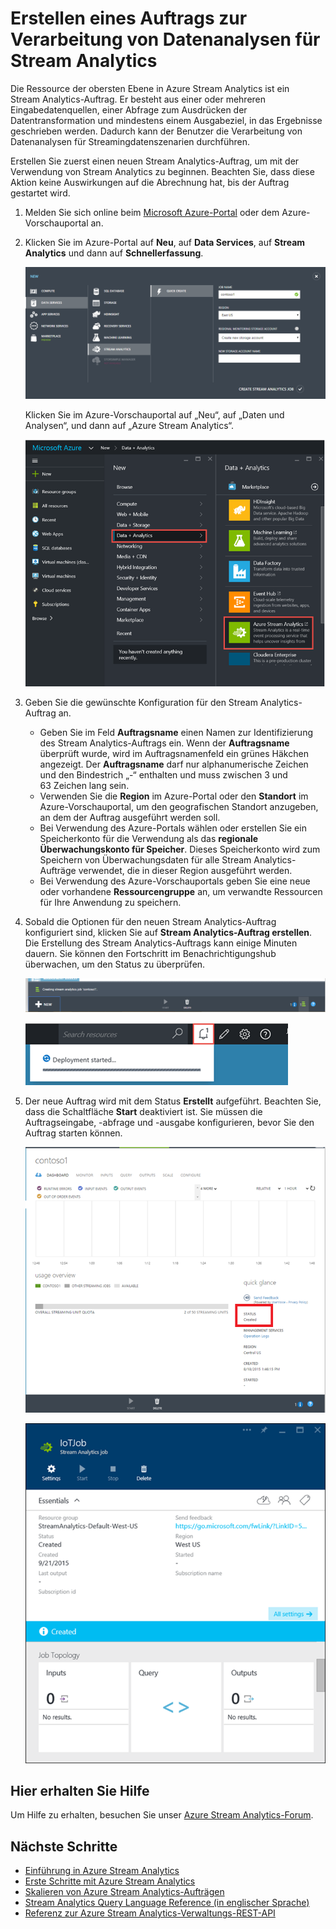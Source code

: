 <properties 
	pageTitle="Erstellen eines Auftrags zur Verarbeitung von Datenanalysen für Stream Analytics | Microsoft Azure" 
	description="Erstellen eines Auftrags zur Verarbeitung von Datenanalysen für Stream Analytics | Lernpfadsegment."
	keywords="Verarbeitung von Datenanalysen"
	documentationCenter=""
	services="stream-analytics"
	authors="jeffstokes72" 
	manager="paulettm" 
	editor="cgronlun"/>

<tags 
	ms.service="stream-analytics" 
	ms.devlang="na" 
	ms.topic="article" 
	ms.tgt_pltfrm="na" 
	ms.workload="data-services" 
	ms.date="12/04/2015" 
	ms.author="jeffstok"/>

# Erstellen eines Auftrags zur Verarbeitung von Datenanalysen für Stream Analytics

Die Ressource der obersten Ebene in Azure Stream Analytics ist ein Stream Analytics-Auftrag. Er besteht aus einer oder mehreren Eingabedatenquellen, einer Abfrage zum Ausdrücken der Datentransformation und mindestens einem Ausgabeziel, in das Ergebnisse geschrieben werden. Dadurch kann der Benutzer die Verarbeitung von Datenanalysen für Streamingdatenszenarien durchführen.

Erstellen Sie zuerst einen neuen Stream Analytics-Auftrag, um mit der Verwendung von Stream Analytics zu beginnen. Beachten Sie, dass diese Aktion keine Auswirkungen auf die Abrechnung hat, bis der Auftrag gestartet wird.

1.  Melden Sie sich online beim [Microsoft Azure-Portal](http://manage.windowsazure.com) oder dem Azure-Vorschauportal an.
2.  Klicken Sie im Azure-Portal auf **Neu**, auf **Data Services**, auf **Stream Analytics** und dann auf **Schnellerfassung**.

    ![Assistent für Aufträge zur Verarbeitung von Datenanalysen](./media/stream-analytics-create-a-job/1-stream-analytics-create-a-job.png)

    Klicken Sie im Azure-Vorschauportal auf „Neu“, auf „Daten und Analysen“, und dann auf „Azure Stream Analytics“.

    ![Erstellen eines Auftrags zur Verarbeitung von Datenanalysen](./media/stream-analytics-create-a-job/4-stream-analytics-create-a-job.png)

3.  Geben Sie die gewünschte Konfiguration für den Stream Analytics-Auftrag an.
	- Geben Sie im Feld **Auftragsname** einen Namen zur Identifizierung des Stream Analytics-Auftrags ein. Wenn der **Auftragsname** überprüft wurde, wird im Auftragsnamenfeld ein grünes Häkchen angezeigt. Der **Auftragsname** darf nur alphanumerische Zeichen und den Bindestrich „-“ enthalten und muss zwischen 3 und 63 Zeichen lang sein.
	- Verwenden Sie die **Region** im Azure-Portal oder den **Standort** im Azure-Vorschauportal, um den geografischen Standort anzugeben, an dem der Auftrag ausgeführt werden soll.
	- Bei Verwendung des Azure-Portals wählen oder erstellen Sie ein Speicherkonto für die Verwendung als das **regionale Überwachungskonto für Speicher**. Dieses Speicherkonto wird zum Speichern von Überwachungsdaten für alle Stream Analytics-Aufträge verwendet, die in dieser Region ausgeführt werden.
	- Bei Verwendung des Azure-Vorschauportals geben Sie eine neue oder vorhandene **Ressourcengruppe** an, um verwandte Ressourcen für Ihre Anwendung zu speichern.

4.  Sobald die Optionen für den neuen Stream Analytics-Auftrag konfiguriert sind, klicken Sie auf **Stream Analytics-Auftrag erstellen**. Die Erstellung des Stream Analytics-Auftrags kann einige Minuten dauern. Sie können den Fortschritt im Benachrichtigungshub überwachen, um den Status zu überprüfen.

    ![Benachrichtigungs-Hub für Aufträge zur Verarbeitung von Datenanalysen](./media/stream-analytics-create-a-job/2-stream-analytics-create-a-job.png)

    ![Auftrag zur Verarbeitung von Datenanalysen im Azure-Vorschauportal – Auftrag erstellen](./media/stream-analytics-create-a-job/5-stream-analytics-create-a-job.png)

5.  Der neue Auftrag wird mit dem Status **Erstellt** aufgeführt. Beachten Sie, dass die Schaltfläche **Start** deaktiviert ist. Sie müssen die Auftragseingabe, -abfrage und -ausgabe konfigurieren, bevor Sie den Auftrag starten können.

    ![Auftrag zur Verarbeitung von Datenanalysen – Auftragsstatus](./media/stream-analytics-create-a-job/3-stream-analytics-create-a-job.png)

    ![Auftrag zur Verarbeitung von Datenanalysen im Azure-Vorschauportal – Auftragsstatus](./media/stream-analytics-create-a-job/6-stream-analytics-create-a-job.png)

## Hier erhalten Sie Hilfe
Um Hilfe zu erhalten, besuchen Sie unser [Azure Stream Analytics-Forum](https://social.msdn.microsoft.com/Forums/de-DE/home?forum=AzureStreamAnalytics).

## Nächste Schritte

- [Einführung in Azure Stream Analytics](stream-analytics-introduction.md)
- [Erste Schritte mit Azure Stream Analytics](stream-analytics-get-started.md)
- [Skalieren von Azure Stream Analytics-Aufträgen](stream-analytics-scale-jobs.md)
- [Stream Analytics Query Language Reference (in englischer Sprache)](https://msdn.microsoft.com/library/azure/dn834998.aspx)
- [Referenz zur Azure Stream Analytics-Verwaltungs-REST-API](https://msdn.microsoft.com/library/azure/dn835031.aspx)

<!---HONumber=AcomDC_1210_2015-->